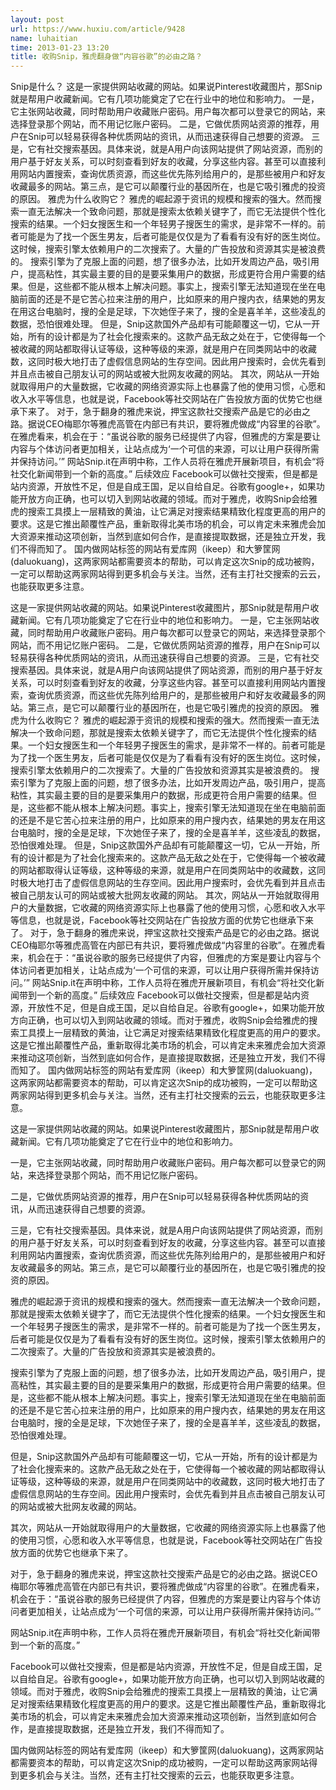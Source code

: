 ```yaml
---
layout: post
url: https://www.huxiu.com/article/9428
name: luhaitian
time: 2013-01-23 13:20
title: 收购Snip，雅虎翻身做“内容谷歌”的必由之路？
---
```

Snip是什么？ 这是一家提供网站收藏的网站。如果说Pinterest收藏图片，那Snip就是帮用户收藏新闻。它有几项功能奠定了它在行业中的地位和影响力。 一是，它主张网站收藏，同时帮助用户收藏账户密码。用户每次都可以登录它的网站，来选择登录那个网站，而不用记忆账户密码。 二是，它做优质网站资源的推荐，用户在Snip可以轻易获得各种优质网站的资讯，从而迅速获得自己想要的资源。 三是，它有社交搜索基因。具体来说，就是A用户向该网站提供了网站资源，而别的用户基于好友关系，可以时刻查看到好友的收藏，分享这些内容。甚至可以直接利用网站内置搜索，查询优质资源，而这些优先陈列给用户的，是那些被用户和好友收藏最多的网站。第三点，是它可以颠覆行业的基因所在，也是它吸引雅虎的投资的原因。 雅虎为什么收购它？ 雅虎的崛起源于资讯的规模和搜索的强大。然而搜索一直无法解决一个致命问题，那就是搜索太依赖关键字了，而它无法提供个性化搜索的结果。一个妇女搜医生和一个年轻男子搜医生的需求，是非常不一样的。前者可能是为了找一个医生男友，后者可能是仅仅是为了看看有没有好的医生岗位。这时候，搜索引擎太依赖用户的二次搜索了。大量的广告投放和资源其实是被浪费的。 搜索引擎为了克服上面的问题，想了很多办法，比如开发周边产品，吸引用户，提高粘性，其实最主要的目的是要采集用户的数据，形成更符合用户需要的结果。但是，这些都不能从根本上解决问题。事实上，搜索引擎无法知道现在坐在电脑前面的还是不是它苦心拉来注册的用户，比如原来的用户搜内衣，结果她的男友在用这台电脑时，搜的全是足球，下次她侄子来了，搜的全是喜羊羊，这些凌乱的数据，恐怕很难处理。 但是，Snip这款国外产品却有可能颠覆这一切，它从一开始，所有的设计都是为了社会化搜索来的。这款产品无敌之处在于，它使得每一个被收藏的网站都取得认证等级，这种等级的来源，就是用户在同类网站中的收藏数，这同时极大地打击了虚假信息网站的生存空间。因此用户搜索时，会优先看到并且点击被自己朋友认可的网站或被大批网友收藏的网站。 其次，网站从一开始就取得用户的大量数据，它收藏的网络资源实际上也暴露了他的使用习惯，心愿和收入水平等信息，也就是说，Facebook等社交网站在广告投放方面的优势它也继承下来了。 对于，急于翻身的雅虎来说，押宝这款社交搜索产品是它的必由之路。据说CEO梅耶尔等雅虎高管在内部已有共识，要将雅虎做成“内容里的谷歌”。在雅虎看来，机会在于：“虽说谷歌的服务已经提供了内容，但雅虎的方案是要让内容与个体访问者更加相关，让站点成为‘一个可信的来源，可以让用户获得所需并保持访问。’” 网站Snip.it在声明中称，工作人员将在雅虎开展新项目，有机会“将社交化新闻带到一个新的高度。” 后续效应 Facebook可以做社交搜索，但是都是站内资源，开放性不足，但是自成王国，足以自给自足。谷歌有google+，如果功能开放方向正确，也可以切入到网站收藏的领域。而对于雅虎，收购Snip会给雅虎的搜索工具摸上一层精致的黄油，让它满足对搜索结果精致化程度更高的用户的要求。这是它推出颠覆性产品，重新取得北美市场的机会，可以肯定未来雅虎会加大资源来推动这项创新，当然到底如何合作，是直接提取数据，还是独立开发，我们不得而知了。 国内做网站标签的网站有爱库网（ikeep）和大箩筐网(daluokuang)，这两家网站都需要资本的帮助，可以肯定这次Snip的成功被购，一定可以帮助这两家网站得到更多机会与关注。当然，还有主打社交搜索的云云，也能获取更多注意。

这是一家提供网站收藏的网站。如果说Pinterest收藏图片，那Snip就是帮用户收藏新闻。它有几项功能奠定了它在行业中的地位和影响力。 一是，它主张网站收藏，同时帮助用户收藏账户密码。用户每次都可以登录它的网站，来选择登录那个网站，而不用记忆账户密码。 二是，它做优质网站资源的推荐，用户在Snip可以轻易获得各种优质网站的资讯，从而迅速获得自己想要的资源。 三是，它有社交搜索基因。具体来说，就是A用户向该网站提供了网站资源，而别的用户基于好友关系，可以时刻查看到好友的收藏，分享这些内容。甚至可以直接利用网站内置搜索，查询优质资源，而这些优先陈列给用户的，是那些被用户和好友收藏最多的网站。第三点，是它可以颠覆行业的基因所在，也是它吸引雅虎的投资的原因。 雅虎为什么收购它？ 雅虎的崛起源于资讯的规模和搜索的强大。然而搜索一直无法解决一个致命问题，那就是搜索太依赖关键字了，而它无法提供个性化搜索的结果。一个妇女搜医生和一个年轻男子搜医生的需求，是非常不一样的。前者可能是为了找一个医生男友，后者可能是仅仅是为了看看有没有好的医生岗位。这时候，搜索引擎太依赖用户的二次搜索了。大量的广告投放和资源其实是被浪费的。 搜索引擎为了克服上面的问题，想了很多办法，比如开发周边产品，吸引用户，提高粘性，其实最主要的目的是要采集用户的数据，形成更符合用户需要的结果。但是，这些都不能从根本上解决问题。事实上，搜索引擎无法知道现在坐在电脑前面的还是不是它苦心拉来注册的用户，比如原来的用户搜内衣，结果她的男友在用这台电脑时，搜的全是足球，下次她侄子来了，搜的全是喜羊羊，这些凌乱的数据，恐怕很难处理。 但是，Snip这款国外产品却有可能颠覆这一切，它从一开始，所有的设计都是为了社会化搜索来的。这款产品无敌之处在于，它使得每一个被收藏的网站都取得认证等级，这种等级的来源，就是用户在同类网站中的收藏数，这同时极大地打击了虚假信息网站的生存空间。因此用户搜索时，会优先看到并且点击被自己朋友认可的网站或被大批网友收藏的网站。 其次，网站从一开始就取得用户的大量数据，它收藏的网络资源实际上也暴露了他的使用习惯，心愿和收入水平等信息，也就是说，Facebook等社交网站在广告投放方面的优势它也继承下来了。 对于，急于翻身的雅虎来说，押宝这款社交搜索产品是它的必由之路。据说CEO梅耶尔等雅虎高管在内部已有共识，要将雅虎做成“内容里的谷歌”。在雅虎看来，机会在于：“虽说谷歌的服务已经提供了内容，但雅虎的方案是要让内容与个体访问者更加相关，让站点成为‘一个可信的来源，可以让用户获得所需并保持访问。’” 网站Snip.it在声明中称，工作人员将在雅虎开展新项目，有机会“将社交化新闻带到一个新的高度。” 后续效应 Facebook可以做社交搜索，但是都是站内资源，开放性不足，但是自成王国，足以自给自足。谷歌有google+，如果功能开放方向正确，也可以切入到网站收藏的领域。而对于雅虎，收购Snip会给雅虎的搜索工具摸上一层精致的黄油，让它满足对搜索结果精致化程度更高的用户的要求。这是它推出颠覆性产品，重新取得北美市场的机会，可以肯定未来雅虎会加大资源来推动这项创新，当然到底如何合作，是直接提取数据，还是独立开发，我们不得而知了。 国内做网站标签的网站有爱库网（ikeep）和大箩筐网(daluokuang)，这两家网站都需要资本的帮助，可以肯定这次Snip的成功被购，一定可以帮助这两家网站得到更多机会与关注。当然，还有主打社交搜索的云云，也能获取更多注意。

这是一家提供网站收藏的网站。如果说Pinterest收藏图片，那Snip就是帮用户收藏新闻。它有几项功能奠定了它在行业中的地位和影响力。

一是，它主张网站收藏，同时帮助用户收藏账户密码。用户每次都可以登录它的网站，来选择登录那个网站，而不用记忆账户密码。

二是，它做优质网站资源的推荐，用户在Snip可以轻易获得各种优质网站的资讯，从而迅速获得自己想要的资源。

三是，它有社交搜索基因。具体来说，就是A用户向该网站提供了网站资源，而别的用户基于好友关系，可以时刻查看到好友的收藏，分享这些内容。甚至可以直接利用网站内置搜索，查询优质资源，而这些优先陈列给用户的，是那些被用户和好友收藏最多的网站。第三点，是它可以颠覆行业的基因所在，也是它吸引雅虎的投资的原因。

雅虎的崛起源于资讯的规模和搜索的强大。然而搜索一直无法解决一个致命问题，那就是搜索太依赖关键字了，而它无法提供个性化搜索的结果。一个妇女搜医生和一个年轻男子搜医生的需求，是非常不一样的。前者可能是为了找一个医生男友，后者可能是仅仅是为了看看有没有好的医生岗位。这时候，搜索引擎太依赖用户的二次搜索了。大量的广告投放和资源其实是被浪费的。

搜索引擎为了克服上面的问题，想了很多办法，比如开发周边产品，吸引用户，提高粘性，其实最主要的目的是要采集用户的数据，形成更符合用户需要的结果。但是，这些都不能从根本上解决问题。事实上，搜索引擎无法知道现在坐在电脑前面的还是不是它苦心拉来注册的用户，比如原来的用户搜内衣，结果她的男友在用这台电脑时，搜的全是足球，下次她侄子来了，搜的全是喜羊羊，这些凌乱的数据，恐怕很难处理。

但是，Snip这款国外产品却有可能颠覆这一切，它从一开始，所有的设计都是为了社会化搜索来的。这款产品无敌之处在于，它使得每一个被收藏的网站都取得认证等级，这种等级的来源，就是用户在同类网站中的收藏数，这同时极大地打击了虚假信息网站的生存空间。因此用户搜索时，会优先看到并且点击被自己朋友认可的网站或被大批网友收藏的网站。

其次，网站从一开始就取得用户的大量数据，它收藏的网络资源实际上也暴露了他的使用习惯，心愿和收入水平等信息，也就是说，Facebook等社交网站在广告投放方面的优势它也继承下来了。

对于，急于翻身的雅虎来说，押宝这款社交搜索产品是它的必由之路。据说CEO梅耶尔等雅虎高管在内部已有共识，要将雅虎做成“内容里的谷歌”。在雅虎看来，机会在于：“虽说谷歌的服务已经提供了内容，但雅虎的方案是要让内容与个体访问者更加相关，让站点成为‘一个可信的来源，可以让用户获得所需并保持访问。’”

网站Snip.it在声明中称，工作人员将在雅虎开展新项目，有机会“将社交化新闻带到一个新的高度。”

Facebook可以做社交搜索，但是都是站内资源，开放性不足，但是自成王国，足以自给自足。谷歌有google+，如果功能开放方向正确，也可以切入到网站收藏的领域。而对于雅虎，收购Snip会给雅虎的搜索工具摸上一层精致的黄油，让它满足对搜索结果精致化程度更高的用户的要求。这是它推出颠覆性产品，重新取得北美市场的机会，可以肯定未来雅虎会加大资源来推动这项创新，当然到底如何合作，是直接提取数据，还是独立开发，我们不得而知了。

国内做网站标签的网站有爱库网（ikeep）和大箩筐网(daluokuang)，这两家网站都需要资本的帮助，可以肯定这次Snip的成功被购，一定可以帮助这两家网站得到更多机会与关注。当然，还有主打社交搜索的云云，也能获取更多注意。

